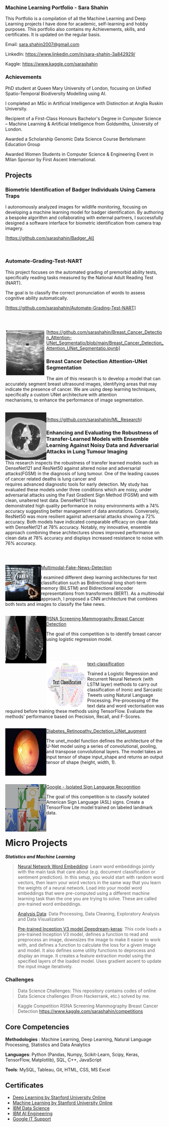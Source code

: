 ### Machine Learning Portfolio - Sara Shahin


This Portfolio is a compilation of all the Machine Learning and Deep Learning projects I have done for academic, self-learning and hobby purposes. This portfolio also contains my Achievements, skills, and certificates. It is updated on the regular basis.

   Email: sara.shahin2007@gmail.com
  
   LinkedIn: https://www.linkedin.com/in/sara-shahin-3a842929/
   
   Kaggle: https://www.kaggle.com/sarashahin
   
   
  ### Achievements
  PhD student at Queen Mary University of London, focusing on Unified Spatio-Temporal Biodiversity Modelling using AI.
  
  I completed an MSc in Artificial Intelligence with Distinction at Anglia Ruskin University.
  
  Recipient of a First-Class Honours Bachelor's Degree in Computer Science – Machine Learning & Artificial Intelligence from Goldsmiths, University of London.
  
  Awarded a Scholarship Genomic Data Science Course Bertelsmann Education Group

  Awarded Women Students in Computer Science & Engineering Event in Milan Sponsor by First Ascent International.
  
  ## Projects

  ### Biometric Identification of Badger Individuals Using Camera Traps

  I autonomously analyzed images for wildlife monitoring, focusing on developing a machine learning model for badger identification. By authoring a bespoke algorithm and collaborating with external partners, I successfully designed a software interface for biometric identification from camera trap imagery.

  [https://github.com/sarashahin/Badger_AI]
  

  <br>
  

  ###  Automate-Grading-Test-NART
  
  This project focuses on the automated grading of premorbid ability tests, specifically reading tasks measured by the National Adult Reading Test (NART).

   The goal is to classify the correct pronunciation of words to assess cognitive ability automatically.

   [https://github.com/sarashahin/Automate-Grading-Test-NART]
   

  <br>
  

 ## <img align="left" src="https://github.com/sarashahin/Breast_Cancer_Detection_Attention-UNet_Segmentatio/blob/main/Images/Screenshot%202024-08-01%20at%2021.31.10.png" alt="My Image" height='150' width = '130'>

  [https://github.com/sarashahin/Breast_Cancer_Detection_Attention-UNet_Segmentatio/blob/main/Breast_Cancer_Detection_Attention_UNet_Segmentatio.ipynb]

   ### Breast Cancer Detection Attention-UNet Segmentation

   The aim of this research is to develop a model that can accurately segment breast ultrasound images, identifying areas that may indicate the presence of cancer.
   We are using deep learning techniques, specifically a custom UNet architecture with attention       
   mechanisms, to enhance the performance of image segmentation.


 <br>
  
   <img align="left" src="https://github.com/sarashahin/MyOfficialPortfolio/blob/main/images/lung.jpeg" alt="My Image" height='150' width = '130'>
   
   [https://github.com/sarashahin/ML_Research)
   
   ### Enhancing and Evaluating the Robustness of Transfer-Learned Models with Ensemble Learning Against Noisy Data and Adversarial Attacks in Lung Tumour Imaging

   This research inspects the robustness of transfer learned models such as DenseNet121 and ResNet50 against altered noise and adversarial attacks(FGSM) in the diagnosis of lung tumour. One of the leading causes of cancer related deaths is lung cancer and       
   requires advanced diagnostic tools for early detection. My study has evaluated these models under three conditions which are noisy, under adversarial attacks using the Fast Gradient Sign Method (FGSM) and with clean, unaltered test data. DenseNet121 has    
   demonstrated high quality performance in noisy environments with a 74% accuracy suggesting better management of data annotations. Conversely, ResNet50 was more resilient against adversarial attacks showing a 72% accuracy. Both models have indicated comparable 
   efficacy on clean data with DenseNet121 at 78% accuracy. Notably, my innovative, ensemble approach combining these architectures shows improved performance on clean data at 78% accuracy and displays increased resistance to noise with 76% accuracy.

   <br>
  
  
  ##  <img align="left" src="https://github.com/sarashahin/MyOfficialPortfolio/blob/main/images/Screenshot%202023-02-13%20at%2020.20.51.png" alt="My Image">
   
  [Multimodal-Fake-News-Detection](https://github.com/sarashahin/Multimodal-Fake-News-Detection)
  
  I examined different deep learning architectures for text classification such as Bidirectional long short-term memory (BiLSTM) and Bidirectional encoder   representations from transformers (BERT). As a multimodal approach, I proposed a CNN architecture that combines both texts and images to classify the       fake news.
  
   ## <img align="left" src="https://github.com/sarashahin/MyOfficialPortfolio/blob/main/images/download.jpeg" alt="My Image" height='150' width = '130'> 
    
 [RSNA Screening Mammography Breast Cancer Detection](https://www.kaggle.com/code/sarashahin/rsna-screening-mammography-breast-cancer-detection)
    
 The goal of this competition is to identify breast cancer using logistic regression model.
    
 <br>
  
   ## <img align="left" src="https://github.com/sarashahin/MyOfficialPortfolio/blob/main/images/1_rnko_Sy3iEQ-sUbzmU4A-A.png" alt="My Image" height='150'       width = '130'>

[text-classification](https://github.com/sarashahin/Textclassification/blob/main/text-classification.ipynb)
  
  
Trained a Logistic Regression and Recurrent Neural Network (with LSTM layer) methods to carry out classification of Ironic and Sarcastic Tweets using      Natural Language Processing. Pre-processing of the text data and word vectorisation was required before training these methods using TensorFlow.            Evaluate the methods' performance based on Precision, Recall, and F-Scores.


  ## <img align="left" src="https://github.com/sarashahin/MyOfficialPortfolio/blob/main/images/images.jpeg" alt="My Image" height='150' width = '130'>

[Diabetes_Retinopathy_Dectetion_UNet_augment](https://github.com/sarashahin/DiabetesRetinopathyDectetion_UNet_augment./blob/main/DiabetesRetinopathyDectetion_UNet_augment.ipynb)

The unet_model function defines the architecture of the U-Net model using a series of convolutional, pooling, and transpose convolutional layers. The model takes an input tensor of shape input_shape and returns an output tensor of shape (height, width, 1).

   <br>
   
   ## <img align="left" src="https://github.com/sarashahin/MyOfficialPortfolio/blob/main/images/Screenshot%202023-03-27%20at%2021.20.46.png" alt="My Image"    height='150' width = '130'>
   
[Google - Isolated Sign Language Recognition](https://www.kaggle.com/code/sarashahin/google-americansignlanguagefingerspellingrec?scriptVersionId=140507150)


The goal of this competition is to classify isolated American Sign Language (ASL) signs. Create a TensorFlow Lite model trained on labeled landmark data.



<br>


# Micro Projects

   ***Statistics and Machine Learning***

   > [Neural Network Word Embedding](https://github.com/sarashahin/word_Embedding/blob/main/word-embedding.ipynb):
Learn word embeddings jointly with the main task that care about (e.g. document classification or sentiment prediction). In this setup, you would start with random word vectors, then learn your word vectors in the same way that you learn the weights of a neural network. Load into your model word embeddings that were pre-computed using a different machine learning task than the one you are trying to solve. These are called pre-trained word embeddings.

> [Analysis Data](https://github.com/sarashahin/Dealing-with-data/blob/master/Dealingwithdata.ipynb):
Data Processing, Data Cleaning, Exploratory Analysis and Data Visualization

> [Pre-trained Inception V3 model Deepdream-keras](https://github.com/sarashahin/deepDream_keras/blob/main/deepdream-keras.ipynb):
This code loads a pre-trained Inception V3 model, defines a function to read and preprocess an image, downsizes the image to make it easier to work with, and defines a function to calculate the loss for a given image and model. It also defines some utility functions to deprocess and display an image. It creates a feature extraction model using the specified layers of the loaded model. Uses gradient ascent to update the input image iteratively.

### Challenges
> Data Science Challenges: This repository contains codes of online Data Science challenges (From Hackerrank, etc.) solved by me.

> Kaggle Competition RSNA Screening Mammography Breast Cancer Detection https://www.kaggle.com/sarashahin/competitions

## Core Competencies

**Methodologies** : Machine Learning, Deep Learning, Natural Language Processing, Statistics and Data Analytics

**Languages**: Python (Pandas, Numpy, Scikit-Learn, Scipy, Keras, TensorFlow, Matplotlib), SQL, C++, JavaScript

**Tools**: MySQL, Tableau, Git, HTML, CSS, MS Excel

## Certificates
 * [Deep Learning by Stanford University Online](https://coursera.org/share/57c4f47585f24a15b0f7c7f9675352f3)
 * [Machine Learning by Stanford University Online](https://coursera.org/share/8de9508deb43955e79ab4cbe4e96d138)
 * [IBM Data Science](https://coursera.org/share/81c4e2ae2b5576dc5f08a55357fcbda0)
 * [IBM AI Engineering](https://coursera.org/share/ada7c46619bfec173e3d3e2490063320)
 * [Google IT Support](https://coursera.org/share/70636438ee231b5da6a3d9eb51ffcb5d)
